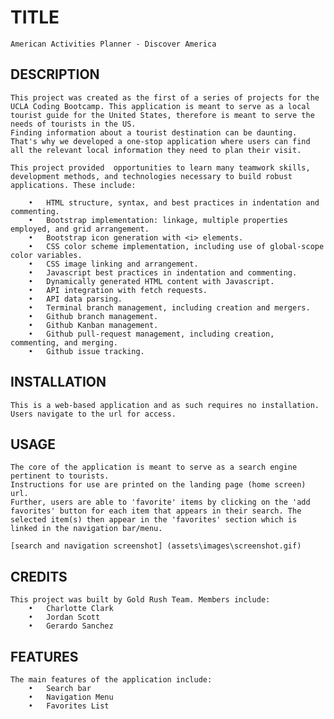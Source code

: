 # TITLE
    American Activities Planner - Discover America

## DESCRIPTION
    This project was created as the first of a series of projects for the UCLA Coding Bootcamp. This application is meant to serve as a local tourist guide for the United States, therefore is meant to serve the needs of tourists in the US. 
    Finding information about a tourist destination can be daunting. That's why we developed a one-stop application where users can find all the relevant local information they need to plan their visit. 

    This project provided  opportunities to learn many teamwork skills, development methods, and technologies necessary to build robust applications. These include: 

        •	HTML structure, syntax, and best practices in indentation and commenting. 
        •	Bootstrap implementation: linkage, multiple properties employed, and grid arrangement.
        •	Bootstrap icon generation with <i> elements.
        •	CSS color scheme implementation, including use of global-scope color variables.
        •	CSS image linking and arrangement.
        •	Javascript best practices in indentation and commenting. 
        •	Dynamically generated HTML content with Javascript.
        •	API integration with fetch requests. 
        •	API data parsing.
        •	Terminal branch management, including creation and mergers.
        •	Github branch management.
        •	Github Kanban management. 
        •	Github pull-request management, including creation, commenting, and merging.
        •	Github issue tracking. 


## INSTALLATION
    This is a web-based application and as such requires no installation. Users navigate to the url for access.

## USAGE
    The core of the application is meant to serve as a search engine pertinent to tourists. 
    Instructions for use are printed on the landing page (home screen) url. 
    Further, users are able to 'favorite' items by clicking on the 'add favorites' button for each item that appears in their search. The selected item(s) then appear in the 'favorites' section which is linked in the navigation bar/menu. 

    [search and navigation screenshot] (assets\images\screenshot.gif)

## CREDITS
    This project was built by Gold Rush Team. Members include: 
        •	Charlotte Clark
        •	Jordan Scott
        •	Gerardo Sanchez


## FEATURES
    The main features of the application include:
        •	Search bar
        •	Navigation Menu
        •	Favorites List



